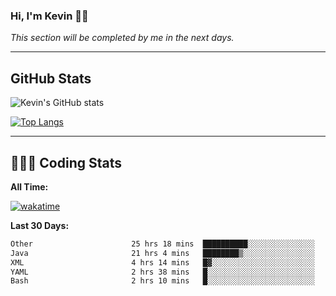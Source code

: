 ### Hi, I'm Kevin 👋🏻

_This section will be completed by me in the next days._


--- 
## GitHub Stats
![Kevin's GitHub stats](https://github-readme-stats.vercel.app/api?username=kevin-kraus&show_icons=true&theme=dark)

[![Top Langs](https://github-readme-stats.vercel.app/api/top-langs/?username=kevin-kraus&layout=compact&theme=dark)]()

---
## 🧑🏻‍💻 Coding Stats

**All Time:**

[![wakatime](https://wakatime.com/badge/user/2ee1869b-72a2-4c21-b5f7-e95432f5a1cf.svg?style=flat)](https://wakatime.com/@2ee1869b-72a2-4c21-b5f7-e95432f5a1cf)

**Last 30 Days:**

<!--START_SECTION:waka-->

```txt
Other                      25 hrs 18 mins  ██████████░░░░░░░░░░░░░░░   40.46 %
Java                       21 hrs 4 mins   ████████▒░░░░░░░░░░░░░░░░   33.68 %
XML                        4 hrs 14 mins   █▓░░░░░░░░░░░░░░░░░░░░░░░   06.79 %
YAML                       2 hrs 38 mins   █░░░░░░░░░░░░░░░░░░░░░░░░   04.22 %
Bash                       2 hrs 10 mins   █░░░░░░░░░░░░░░░░░░░░░░░░   03.48 %
```

<!--END_SECTION:waka-->
